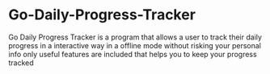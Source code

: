 # Go-Daily-Progress-Tracker
Go Daily Progress Tracker is a program that allows a user to track their daily progress in a interactive way in a offline mode without risking your personal info only useful features are included that helps you to keep your progress tracked
